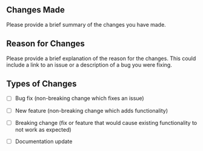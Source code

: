 ## Changes Made

Please provide a brief summary of the changes you have made.

## Reason for Changes

Please provide a brief explanation of the reason for the changes. This could include a link to an issue or a description of a bug you were fixing.

## Types of Changes

- [ ] Bug fix (non-breaking change which fixes an issue)
- [ ] New feature (non-breaking change which adds functionality)
- [ ] Breaking change (fix or feature that would cause existing functionality to not work as expected)
- [ ] Documentation update

